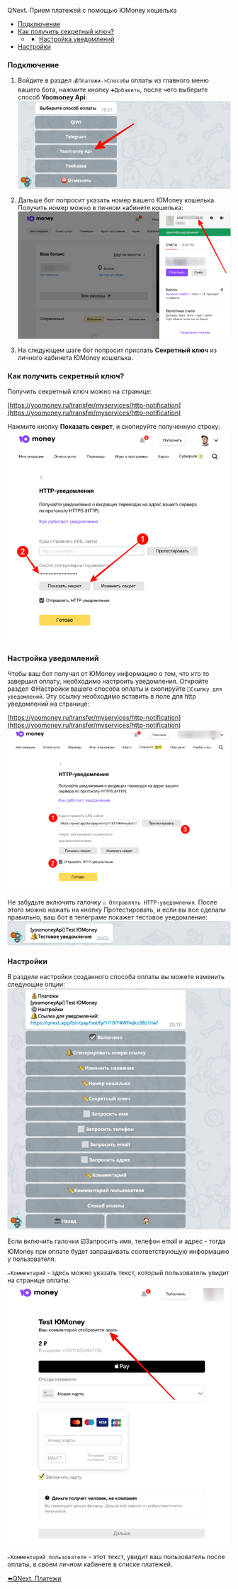 
QNext. Прием платежей с помощью ЮMoney кошелька
* [Подключение](#подключение)
* [Как получить секретный ключ?](#как-получить-секретный-ключ?)
  * -  [Настройка уведомлений](#настройка-уведомлений)
* [Настройки](#настройки)


### Подключение

1) Войдите в раздел `💰Платежи->Способы` оплаты из главного меню вашего бота, нажмите кнопку `➕Добавить`, после чего выберите способ **Yoomoney Api**:
![](./1.png)

2) Дальше бот попросит указать номер вашего ЮMoney кошелька. Получить номер можно в личном кабинете кошелька:
![](./2.png)

3) На следующем шаге бот попросит прислать **Секретный ключ** из личного кабинета ЮMoney кошелька.
### Как получить секретный ключ?

Получить секретный ключ можно на странице:

[https://yoomoney.ru/transfer/myservices/http-notification](https://yoomoney.ru/transfer/myservices/http-notification)

Нажмите кнопку **Показать секрет**, и скопируйте полученную строку:
![](./3.png)
### Настройка уведомлений

Чтобы ваш бот получал от ЮMoney информацию о том, что кто то завершил оплату, необходимо настроить уведомления. Откройте раздел ⚙️Настройки вашего способа оплаты и скопируйте `🔔Ссылку для уведомлений`. Эту ссылку необходимо вставить в поле для http уведомлений на странице:

[https://yoomoney.ru/transfer/myservices/http-notification](https://yoomoney.ru/transfer/myservices/http-notification)
![](./4.png)

Не забудьте включить галочку `☑️ Отправлять HTTP-уведомления`. После этого можно нажать на кнопку Протестировать, и если вы все сделали правильно, ваш бот в телеграме покажет тестовое уведомление:
![](./5.png)
### Настройки

В разделе настройки созданного способа оплаты вы можете изменить следующие опции:
![](./6.png)

Если включить галочки ☑️Запросить имя, телефон email и адрес - тогда ЮMoney при оплате будет запрашивать соответствующую информацию у пользователя.

`✏️Комментарий` - здесь можно указать текст, который пользователь увидит на странице оплаты:
![](./7.png)

`✏️Комментарий пользователя` - этот текст, увидит ваш пользователь после оплаты, в своем личном кабинете в списке платежей.







[⬅️QNext. Платежи](/ph/QNext-Payments-12-14)







